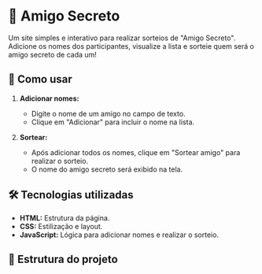 # 🎁 Amigo Secreto

Um site simples e interativo para realizar sorteios de "Amigo Secreto". Adicione os nomes dos participantes, visualize a lista e sorteie quem será o amigo secreto de cada um!

## 🚀 Como usar

1. **Adicionar nomes:**
   - Digite o nome de um amigo no campo de texto.
   - Clique em "Adicionar" para incluir o nome na lista.

2. **Sortear:**
   - Após adicionar todos os nomes, clique em "Sortear amigo" para realizar o sorteio.
   - O nome do amigo secreto será exibido na tela.

## 🛠️ Tecnologias utilizadas

- **HTML:** Estrutura da página.
- **CSS:** Estilização e layout.
- **JavaScript:** Lógica para adicionar nomes e realizar o sorteio.

## 📂 Estrutura do projeto
